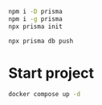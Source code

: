 ```bash
npm i -D prisma
npm i -g prisma
npx prisma init

npx prisma db push
```

# Start project

```bash
docker compose up -d

```
